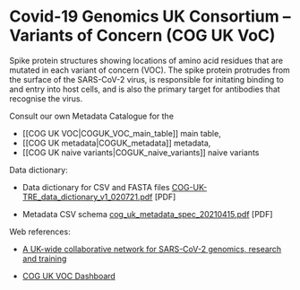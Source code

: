 # Covid-19 Genomics UK Consortium – Variants of Concern (COG UK VoC)

Spike protein structures showing locations of amino acid residues that are mutated in each variant of concern (VOC). The spike protein protrudes from the surface of the SARS-CoV-2 virus, is responsible for initating binding to and entry into host cells, and is also the primary target for antibodies that recognise the virus.

Consult our own Metadata Catalogue for the
* [[COG UK VOC|COGUK_VOC_main_table]] main table,
* [[COG UK metadata|COGUK_metadata]] metadata,
* [[COG UK naive variants|COGUK_naive_variants]] naive variants

Data dictionary:

*  Data dictionary for CSV and FASTA files [COG-UK-TRE_data_dictionary_v1_020721.pdf](datadict/COG-UK-TRE_data_dictionary_v1_020721.pdf) [PDF]

*  Metadata CSV schema [cog_uk_metadata_spec_20210415.pdf](datadict/cog_uk_metadata_spec_20210415.pdf) [PDF]

Web references:

*  [A UK-wide collaborative network for SARS-CoV-2 genomics, research and training](https://www.cogconsortium.uk/)

*  [COG UK VOC Dashboard](https://sars2.cvr.gla.ac.uk/cog-uk/)
